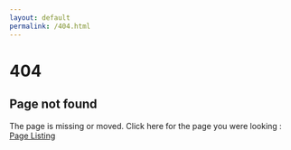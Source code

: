 ```yaml
---
layout: default
permalink: /404.html
---
```

<h1 class="post-title">404</h1>
<h2>Page not found </h2>
<p> The page is missing or moved. Click here for the page you were looking : <a href="/categories/">Page Listing</a> </p>

